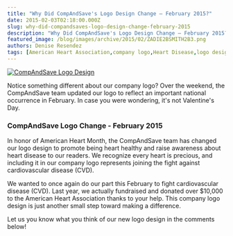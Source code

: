 ```yaml
---
title: "Why Did CompAndSave's Logo Design Change – February 2015?"
date: 2015-02-03T02:18:00.000Z
slug: why-did-compandsaves-logo-design-change-february-2015
description: "Why Did CompAndSave's Logo Design Change – February 2015?"
featured_image: /blog/images/archive/2015/02/ZADIE2BSMITH2B3.png
authors: Denise Resendez
tags: [American Heart Association,company logo,Heart Disease,logo design,CompAndSave.com,company logo design,American Heart Month]
---
```


[![CompAndSave Logo Design](/blog/images/ZADIE-SMITH-3-.png "CompAndSave's February 2015 Logo Design Update")](/blog/images/ZADIE-SMITH-3-.png)

Notice something different about our company logo? Over the weekend, the CompAndSave team updated our logo to reflect an important national occurrence in February. In case you were wondering, it's not Valentine's Day.

### CompAndSave Logo Change - February 2015

In honor of American Heart Month, the CompAndSave team has changed our logo design to promote being heart healthy and raise awareness about heart disease to our readers. We recognize every heart is precious, and including it in our company logo represents joining the fight against cardiovascular disease (CVD). 

We wanted to once again do our part this February to fight cardiovascular disease (CVD). Last year, we actually fundraised and donated over $10,000 to the American Heart Association thanks to your help. This company logo design is just another small step toward making a difference.

Let us you know what you think of our new logo design in the comments below!